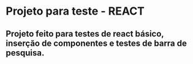 # Projeto para teste - REACT

## Projeto feito para testes de react básico, inserção de componentes e testes de barra de pesquisa.

